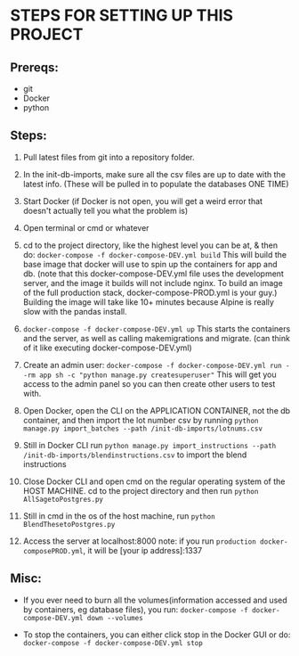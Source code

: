 # STEPS FOR SETTING UP THIS PROJECT 

## Prereqs:
 - git
 - Docker
 - python

## Steps:
1. Pull latest files from git into a repository folder.

2. In the init-db-imports, make sure all the csv files are up to date with the latest info. (These will be pulled in to populate the databases ONE TIME)

3. Start Docker (if Docker is not open, you will get a weird error that doesn't actually tell you what the problem is)

4. Open terminal or cmd or whatever

5. cd to the project directory, like the highest level you can be at, & then do: `docker-compose -f docker-compose-DEV.yml build`
    This will build the base image that docker will use to spin up the containers for app and db. (note that this docker-compose-DEV.yml file 
    uses the development server, and the image it builds will not include nginx. To build an image of the full production stack, docker-compose-PROD.yml 
    is your guy.) 
    Building the image will take like 10+ minutes because Alpine is really slow with the pandas install. 

6. `docker-compose -f docker-compose-DEV.yml up`
    This starts the containers and the server, as well as calling makemigrations and migrate. (can think of it like executing docker-compose-DEV.yml)

7. Create an admin user: `docker-compose -f docker-compose-DEV.yml run --rm app sh -c "python manage.py createsuperuser"`
    This will get you access to the admin panel so you can then create other users to test with.

8. Open Docker, open the CLI on the APPLICATION CONTAINER, not the db container, and then import the lot number csv by running `python manage.py import_batches --path /init-db-imports/lotnums.csv`

9. Still in Docker CLI run `python manage.py import_instructions --path /init-db-imports/blendinstructions.csv` to import the blend instructions

10. Close Docker CLI and open cmd on the regular operating system of the HOST MACHINE. cd to the project directory and then run `python AllSagetoPostgres.py`

11. Still in cmd in the os of the host machine, run `python BlendThesetoPostgres.py`

12. Access the server at localhost:8000
    note: if you run `production docker-composePROD.yml`, it will be [your ip address]:1337


## Misc: 
 - If you ever need to burn all the volumes(information accessed and used by containers, eg database files), you run: `docker-compose -f docker-compose-DEV.yml down --volumes`

 - To stop the containers, you can either click stop in the Docker GUI or do: `docker-compose -f docker-compose-DEV.yml stop`

